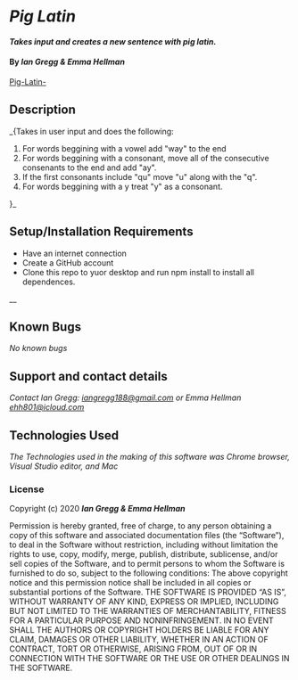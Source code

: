 # _Pig Latin_

#### _Takes input and creates a new sentence with pig latin._

#### By _Ian Gregg & Emma Hellman_
[Pig-Latin-](https://github.com/oldgregg89/Pig-Latin)


## Description

_{Takes in user input and does the following: 
1. For words beggining with a vowel add "way" to the end
2. For words beggining with a consonant, move all of the consecutive 
consenants to the end and add "ay".
3. If the first consonants include "qu" move "u" along with the "q".
4. For words beggining with a y treat "y" as a consonant. 

}_

## Setup/Installation Requirements


* Have an internet connection 
* Create a GitHub account
* Clone this repo to yuor desktop and run npm install to install all dependences.

__

## Known Bugs

_No known bugs_

## Support and contact details

_Contact Ian Gregg: <iangregg188@gmail.com>
or
Emma Hellman <ehh801@icloud.com>_

## Technologies Used

_The Technologies used in the making of this software was Chrome browser, Visual Studio editor, and Mac_

### License

Copyright (c) 2020 **_Ian Gregg & Emma Hellman_**

Permission is hereby granted, free of charge, to any person obtaining a copy of this software and associated documentation files (the “Software”), to deal in the Software without restriction, including without limitation the rights to use, copy, modify, merge, publish, distribute, sublicense, and/or sell copies of the Software, and to permit persons to whom the Software is furnished to do so, subject to the following conditions:
The above copyright notice and this permission notice shall be included in all copies or substantial portions of the Software.
THE SOFTWARE IS PROVIDED “AS IS”, WITHOUT WARRANTY OF ANY KIND, EXPRESS OR IMPLIED, INCLUDING BUT NOT LIMITED TO THE WARRANTIES OF MERCHANTABILITY, FITNESS FOR A PARTICULAR PURPOSE AND NONINFRINGEMENT. IN NO EVENT SHALL THE AUTHORS OR COPYRIGHT HOLDERS BE LIABLE FOR ANY CLAIM, DAMAGES OR OTHER LIABILITY, WHETHER IN AN ACTION OF CONTRACT, TORT OR OTHERWISE, ARISING FROM, OUT OF OR IN CONNECTION WITH THE SOFTWARE OR THE USE OR OTHER DEALINGS IN THE SOFTWARE.

